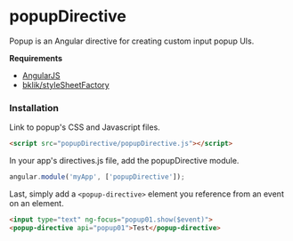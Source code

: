 # popupDirective

Popup is an Angular directive for creating custom input popup UIs.

**Requirements**

* [AngularJS](http://angularjs.org/)
* [bklik/styleSheetFactory](https://github.com/bklik/styleSheetFactory)

### Installation

Link to popup's CSS and Javascript files.
```html
<script src="popupDirective/popupDirective.js"></script>
```

In your app's directives.js file, add the popupDirective module.
```javascript
angular.module('myApp', ['popupDirective']);
```

Last, simply add a `<popup-directive>` element you reference from an event on an element.
```html
<input type="text" ng-focus="popup01.show($event)">
<popup-directive api="popup01">Test</popup-directive>
```